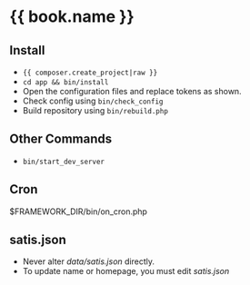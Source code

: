 <!--
id: readme
tags: ''
-->

# {{ book.name }}

## Install

* `{{ composer.create_project|raw }}`
* `cd app && bin/install`
* Open the configuration files and replace tokens as shown.
* Check config using `bin/check_config`
* Build repository using `bin/rebuild.php`

## Other Commands

* `bin/start_dev_server`

## Cron

$FRAMEWORK_DIR/bin/on_cron.php

## satis.json

* Never alter _data/satis.json_ directly.
* To update name or homepage, you must edit _satis.json_
